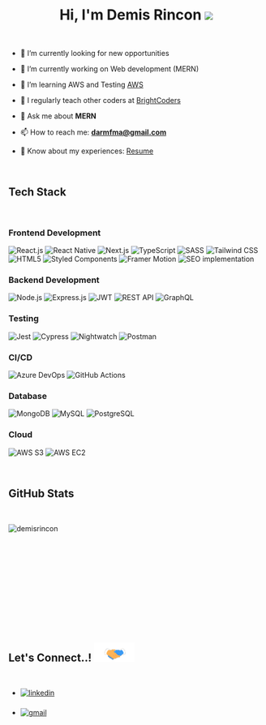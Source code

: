 <h1 align="center"><b>Hi, I'm Demis Rincon</b> <img src="https://media.giphy.com/media/hvRJCLFzcasrR4ia7z/giphy.gif" width="35"></h1>
<br/>

- 🔭 I’m currently looking for new opportunities

- 🌱 I’m currently working on Web development (MERN)

- 🤝 I’m learning AWS and Testing <a href="https://github.com/100rabhcsmc/100DaysOfSwift" target="_blank">AWS</a>

- 📝 I regularly teach other coders at <a href="https://www.brightcoders.com" target="_blank">BrightCoders</a>

- 💬 Ask me about **MERN**

- 📫 How to reach me: **darmfma@gmail.com**

- 📄 Know about my experiences: [Resume](https://demisrincon.com/resume.pdf)

<br>

## <b>Tech Stack</b>
<br>
<h3>Frontend Development</h3>
<p align="left">
<img alt="React.js" src="https://img.shields.io/badge/-React.js-45b8d8?style=flat-square&logo=react&logoColor=white" />
<img alt="React Native" src="https://img.shields.io/badge/-React%20Native-61dafb?style=flat-square&logo=react&logoColor=white" />
<img alt="Next.js" src="https://img.shields.io/badge/-Next.js-000000?style=flat-square&logo=next.js&logoColor=white" />
<img alt="TypeScript" src="https://img.shields.io/badge/-TypeScript-007ACC?style=flat-square&logo=typescript&logoColor=white" />
<img alt="SASS" src="https://img.shields.io/badge/-SASS-CC6699?style=flat-square&logo=sass&logoColor=white" />
<img alt="Tailwind CSS" src="https://img.shields.io/badge/-Tailwind%20CSS-38bdf8?style=flat-square&logo=tailwind-css&logoColor=white" />
<img alt="HTML5" src="https://img.shields.io/badge/-HTML5-E34F26?style=flat-square&logo=html5&logoColor=white" />
<img alt="Styled Components" src="https://img.shields.io/badge/-Styled_Components-db7092?style=flat-square&logo=styled-components&logoColor=white" />
<img alt="Framer Motion" src="https://img.shields.io/badge/-Framer%20Motion-0055FF?style=flat-square&logo=framer&logoColor=white" />
<img alt="SEO implementation" src="https://img.shields.io/badge/-SEO-0261C4?style=flat-square&logo=google&logoColor=white" />
</p>

<h3>Backend Development</h3>
<p align="left">
<img alt="Node.js" src="https://img.shields.io/badge/-Node.js-43853d?style=flat-square&logo=node.js&logoColor=white" />
<img alt="Express.js" src="https://img.shields.io/badge/-Express.js-000000?style=flat-square&logo=express&logoColor=white" />
<img alt="JWT" src="https://img.shields.io/badge/-JWT-000000?style=flat-square&logo=jwt&logoColor=white" />
<img alt="REST API" src="https://img.shields.io/badge/-REST_API-005571?style=flat-square&logo=api&logoColor=white" />
<img alt="GraphQL" src="https://img.shields.io/badge/-GraphQL-E10098?style=flat-square&logo=graphql&logoColor=white" />
</p>

<h3>Testing</h3>
<p align="left">
<img alt="Jest" src="https://img.shields.io/badge/-Jest-C21325?style=flat-square&logo=jest&logoColor=white" />
<img alt="Cypress" src="https://img.shields.io/badge/-Cypress-17202C?style=flat-square&logo=cypress&logoColor=white" />
<img alt="Nightwatch" src="https://img.shields.io/badge/-Nightwatch.js-2B3A42?style=flat-square&logo=javascript&logoColor=white" />
<img alt="Postman" src="https://img.shields.io/badge/-Postman-FF6C37?style=flat-square&logo=postman&logoColor=white" />
</p>

<h3>CI/CD</h3>
<p align="left">
<img alt="Azure DevOps" src="https://img.shields.io/badge/-Azure%20DevOps-0078D7?style=flat-square&logo=azure-devops&logoColor=white" />
<img alt="GitHub Actions" src="https://img.shields.io/badge/-GitHub_Actions-2088FF?style=flat-square&logo=github-actions&logoColor=white" />
</p>

<h3>Database</h3>
<p align="left">
<img alt="MongoDB" src="https://img.shields.io/badge/-MongoDB-13aa52?style=flat-square&logo=mongodb&logoColor=white" />
<img alt="MySQL" src="https://img.shields.io/badge/-MySQL-4479A1?style=flat-square&logo=mysql&logoColor=white" />
<img alt="PostgreSQL" src="https://img.shields.io/badge/-PostgreSQL-336791?style=flat-square&logo=postgresql&logoColor=white" />
</p>

<h3>Cloud</h3>
<p align="left">
<img alt="AWS S3" src="https://img.shields.io/badge/-AWS_S3-232F3E?style=flat-square&logo=amazon-s3&logoColor=white" />
<img alt="AWS EC2" src="https://img.shields.io/badge/-AWS_EC2-FF9900?style=flat-square&logo=amazon-ec2&logoColor=white" />
</p>

<br>

## <b>GitHub Stats</b>
<br>
<p><img align="left" src="https://github-readme-stats.vercel.app/api/top-langs?username=demisrincon&show_icons=true&theme=dark&locale=en&layout=compact" alt="demisrincon" /></p>

<br><br><br><br><br><br><br><br><br><br><br><br>

## <b>Let's Connect..!</b> <img src="https://github.com/0xAbdulKhalid/0xAbdulKhalid/raw/main/assets/mdImages/handshake.gif" width="80">
<br>
<div align='left'>

<ul>

<li>
<a href="https://www.linkedin.com/in/demisrincon/" target="_blank">
<img src="https://img.shields.io/badge/linkedin:  DemisRincon-%2300acee.svg?color=405DE6&style=for-the-badge&logo=linkedin&logoColor=white" alt="linkedin" style="margin-bottom: 5px;"/>
</a>
</li>

<br>

<li>
<a href="mailto:darmfma@gmail.com" target="_blank">
<img src="https://img.shields.io/badge/gmail:   DemisRincon-%23EA4335.svg?style=for-the-badge&logo=gmail&logoColor=white" alt="gmail" style="margin-bottom: 5px;"/>
</a>
</li>
    
</ul>
</div>
